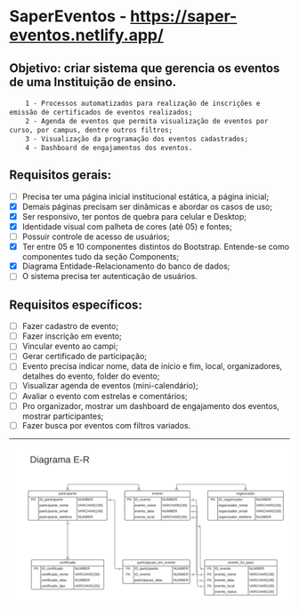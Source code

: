 # SaperEventos - https://saper-eventos.netlify.app/

## Objetivo: criar sistema que gerencia os eventos de uma Instituição de ensino.
        1 - Processos automatizados para realização de inscrições e emissão de certificados de eventos realizados;
        2 - Agenda de eventos que permita visualização de eventos por curso, por campus, dentre outros filtros;
        3 - Visualização da programação dos eventos cadastrados;
        4 - Dashboard de engajamentos dos eventos.

## Requisitos gerais:

- [ ] Precisa ter uma página inicial institucional estática, a página inicial;
- [X] Demais páginas precisam ser dinâmicas e abordar os casos de uso;
- [X] Ser responsivo, ter pontos de quebra para celular e Desktop;
- [X] Identidade visual com palheta de cores (até 05) e fontes;
- [ ] Possuir controle de acesso de usuários;
- [X] Ter entre 05 e 10 componentes distintos do Bootstrap. Entende-se como componentes tudo da seção Components;
- [X] Diagrama Entidade-Relacionamento do banco de dados;
- [ ] O sistema precisa ter autenticação de usuários.

## Requisitos específicos:

- [ ] Fazer cadastro de evento;
- [ ] Fazer inscrição em evento;
- [ ] Vincular evento ao campi;
- [ ] Gerar certificado de participação;
- [ ] Evento precisa indicar nome, data de início e fim, local, organizadores, detalhes do evento, folder do evento;
- [ ] Visualizar agenda de eventos (mini-calendário);
- [ ] Avaliar o evento com estrelas e comentários;
- [ ] Pro organizador, mostrar um dashboard de engajamento dos eventos, mostrar participantes;
- [ ] Fazer busca por eventos com filtros variados.
---------------------------------------------------------------------------------------------------------------------------------------
<img src="img/Diagrama E-R SAPER_EVENTOS.png">
